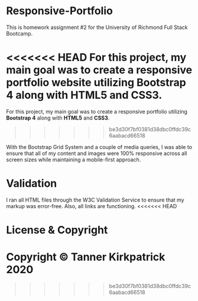 # Responsive-Portfolio

This is homework assignment #2 for the University of Richmond Full Stack Bootcamp.

<<<<<<< HEAD
For this project, my main goal was to create a responsive portfolio website utilizing **Bootstrap 4** along with **HTML5** and **CSS3**.
=======
For this project, my main goal was to create a responsive portfolio utilizing **Bootstrap 4** along with **HTML5** and **CSS3**.
>>>>>>> be3d30f7bf0381d38dbc0ffdc39c6aabacd66518

With the Bootstrap Grid System and a couple of media queries, I was able to ensure that all of my content and images were 100% responsive across all screen sizes while maintaining a mobile-first approach.  

# Validation

I ran all HTML files through the W3C Validation Service to ensure that my markup was error-free.  Also, all links are functioning.
<<<<<<< HEAD

# License & Copyright

Copyright &copy; Tanner Kirkpatrick 2020
=======
>>>>>>> be3d30f7bf0381d38dbc0ffdc39c6aabacd66518
